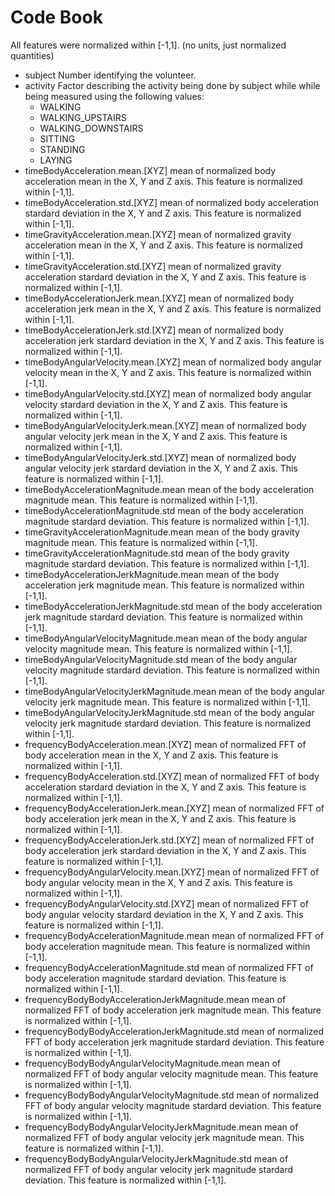 Code Book
=========

All features were normalized within [-1,1]. (no units, just normalized quantities)

* subject
  Number identifying the volunteer.
* activity
  Factor describing the activity being done by subject while while being measured using the following values:
  - WALKING
  - WALKING_UPSTAIRS
  - WALKING_DOWNSTAIRS
  - SITTING
  - STANDING
  - LAYING
* timeBodyAcceleration.mean.[XYZ]
  mean of normalized body acceleration mean in the X, Y and Z axis. This feature is normalized within [-1,1].
* timeBodyAcceleration.std.[XYZ]
  mean of normalized body acceleration stardard deviation  in the X, Y and Z axis. This feature is normalized within [-1,1].
* timeGravityAcceleration.mean.[XYZ]
  mean of normalized gravity acceleration mean in the X, Y and Z axis. This feature is normalized within [-1,1].
* timeGravityAcceleration.std.[XYZ]
  mean of normalized gravity acceleration stardard deviation  in the X, Y and Z axis. This feature is normalized within [-1,1].
* timeBodyAccelerationJerk.mean.[XYZ]
  mean of normalized body acceleration jerk mean in the X, Y and Z axis. This feature is normalized within [-1,1].
* timeBodyAccelerationJerk.std.[XYZ]
  mean of normalized body acceleration jerk stardard deviation  in the X, Y and Z axis. This feature is normalized within [-1,1].
* timeBodyAngularVelocity.mean.[XYZ]
  mean of normalized body angular velocity mean in the X, Y and Z axis. This feature is normalized within [-1,1].
* timeBodyAngularVelocity.std.[XYZ]
  mean of normalized body angular velocity stardard deviation in the X, Y and Z axis. This feature is normalized within [-1,1].
* timeBodyAngularVelocityJerk.mean.[XYZ]
  mean of normalized body angular velocity jerk mean in the X, Y and Z axis. This feature is normalized within [-1,1].
* timeBodyAngularVelocityJerk.std.[XYZ]
  mean of normalized body angular velocity jerk stardard deviation in the X, Y and Z axis. This feature is normalized within [-1,1].
* timeBodyAccelerationMagnitude.mean
  mean of the body acceleration magnitude mean. This feature is normalized within [-1,1].
* timeBodyAccelerationMagnitude.std
  mean of the body acceleration magnitude stardard deviation. This feature is normalized within [-1,1].
* timeGravityAccelerationMagnitude.mean
  mean of the body gravity magnitude mean. This feature is normalized within [-1,1].
* timeGravityAccelerationMagnitude.std
  mean of the body gravity magnitude stardard deviation. This feature is normalized within [-1,1].
* timeBodyAccelerationJerkMagnitude.mean
  mean of the body acceleration jerk magnitude mean. This feature is normalized within [-1,1].
* timeBodyAccelerationJerkMagnitude.std
  mean of the body acceleration jerk magnitude stardard deviation. This feature is normalized within [-1,1].
* timeBodyAngularVelocityMagnitude.mean
  mean of the body angular velocity magnitude mean. This feature is normalized within [-1,1].
* timeBodyAngularVelocityMagnitude.std
  mean of the body angular velocity magnitude stardard deviation. This feature is normalized within [-1,1].
* timeBodyAngularVelocityJerkMagnitude.mean
  mean of the body angular velocity jerk magnitude mean. This feature is normalized within [-1,1].
* timeBodyAngularVelocityJerkMagnitude.std
  mean of the body angular velocity jerk magnitude stardard deviation. This feature is normalized within [-1,1].
* frequencyBodyAcceleration.mean.[XYZ]
  mean of normalized FFT of body acceleration mean in the X, Y and Z axis. This feature is normalized within [-1,1].
* frequencyBodyAcceleration.std.[XYZ]
  mean of normalized FFT of body acceleration stardard deviation in the X, Y and Z axis. This feature is normalized within [-1,1].
* frequencyBodyAccelerationJerk.mean.[XYZ]
  mean of normalized FFT of body acceleration jerk mean in the X, Y and Z axis. This feature is normalized within [-1,1].
* frequencyBodyAccelerationJerk.std.[XYZ]
  mean of normalized FFT of body acceleration jerk stardard deviation in the X, Y and Z axis. This feature is normalized within [-1,1].
* frequencyBodyAngularVelocity.mean.[XYZ]
  mean of normalized FFT of body angular velocity mean in the X, Y and Z axis. This feature is normalized within [-1,1].
* frequencyBodyAngularVelocity.std.[XYZ]
  mean of normalized FFT of body angular velocity stardard deviation in the X, Y and Z axis. This feature is normalized within [-1,1].
* frequencyBodyAccelerationMagnitude.mean
  mean of normalized FFT of body acceleration magnitude mean. This feature is normalized within [-1,1].
* frequencyBodyAccelerationMagnitude.std
  mean of normalized FFT of body acceleration magnitude stardard deviation. This feature is normalized within [-1,1].
* frequencyBodyBodyAccelerationJerkMagnitude.mean
  mean of normalized FFT of body acceleration jerk magnitude mean. This feature is normalized within [-1,1].
* frequencyBodyBodyAccelerationJerkMagnitude.std
  mean of normalized FFT of body acceleration jerk magnitude stardard deviation. This feature is normalized within [-1,1].
* frequencyBodyBodyAngularVelocityMagnitude.mean
  mean of normalized FFT of body angular velocity magnitude mean. This feature is normalized within [-1,1].
* frequencyBodyBodyAngularVelocityMagnitude.std
  mean of normalized FFT of body angular velocity magnitude stardard deviation. This feature is normalized within [-1,1].
* frequencyBodyBodyAngularVelocityJerkMagnitude.mean
  mean of normalized FFT of body angular velocity jerk magnitude mean. This feature is normalized within [-1,1].
* frequencyBodyBodyAngularVelocityJerkMagnitude.std
  mean of normalized FFT of body angular velocity jerk magnitude stardard deviation. This feature is normalized within [-1,1].

